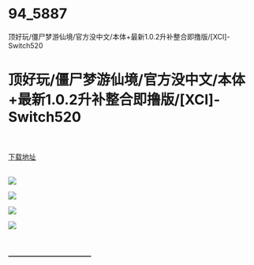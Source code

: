 # 94_5887
顶好玩/僵尸梦游仙境/官方没中文/本体+最新1.0.2升补整合即撸版/[XCI]-Switch520
# 顶好玩/僵尸梦游仙境/官方没中文/本体+最新1.0.2升补整合即撸版/[XCI]-Switch520
 <br/></br>
[下载地址](https://www.switch520.cc/article/5887 "下载地址")
<br/></br>

<p><img src="https://www.switch520.cc/muke_img/upload_art_editor_20210102-1_5f5e6010158664e1c83b9a23755ed10e.jpg"></p>
<p><img src="https://www.switch520.cc/muke_img/upload_art_editor_20210102-1_ea2cad800768476894ec5ec7681504b2.jpg"></p>
<p><img src="https://www.switch520.cc/muke_img/upload_art_editor_20210102-1_3c2bfa42a91ce2c8195ff047e6c19ea7.jpg"></p>
<p><img src="https://www.switch520.cc/muke_img/upload_art_editor_20210102-1_230053000eb7e201ab97bfcbd05f7972.jpg"></p>
<p>&nbsp;</p>
<p><strong>————————————</strong></p>
